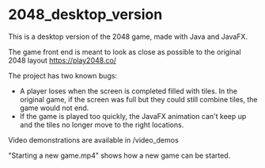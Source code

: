 # 2048_desktop_version
This is a desktop version of the 2048 game, made with Java and JavaFX. 

The game front end is meant to look as close as possible to the original 2048 layout https://play2048.co/

The project has two known bugs:
- A player loses when the screen is completed filled with tiles. In the original game, if the screen was full but they could still combine tiles, the game would not end.
- If the game is played too quickly, the JavaFX animation can't keep up and the tiles no longer move to the right locations. 

Video demonstrations are available in /video_demos

"Starting a new game.mp4" shows how a new game can be started.
